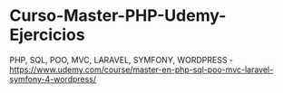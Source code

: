 # Curso-Master-PHP-Udemy-Ejercicios
PHP, SQL, POO, MVC, LARAVEL, SYMFONY, WORDPRESS - https://www.udemy.com/course/master-en-php-sql-poo-mvc-laravel-symfony-4-wordpress/
